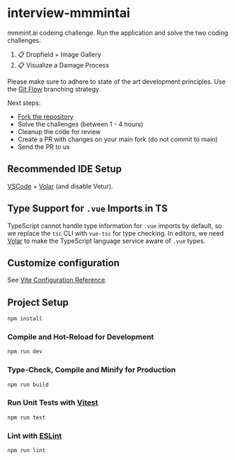 # interview-mmmintai

mmmint.ai codeing challenge. Run the application and solve the two coding challenges.

1. 📋 Dropfield + Image Gallery
2. 📋 Visualize a Damage Process

Please make sure to adhere to state of the art development principles.
Use the [Git Flow](https://www.gitkraken.com/learn/git/git-flow) branching strategy.

Next steps:

- [Fork the repository](https://docs.github.com/en/pull-requests/collaborating-with-pull-requests/working-with-forks/fork-a-repo)
- Solve the challenges (between 1 - 4 hours)
- Cleanup the code for review
- Create a PR with changes on your main fork (do not commit to main)
- Send the PR to us

## Recommended IDE Setup

[VSCode](https://code.visualstudio.com/) + [Volar](https://marketplace.visualstudio.com/items?itemName=Vue.volar) (and disable Vetur).

## Type Support for `.vue` Imports in TS

TypeScript cannot handle type information for `.vue` imports by default, so we replace the `tsc` CLI with `vue-tsc` for type checking. In editors, we need [Volar](https://marketplace.visualstudio.com/items?itemName=Vue.volar) to make the TypeScript language service aware of `.vue` types.

## Customize configuration

See [Vite Configuration Reference](https://vite.dev/config/).

## Project Setup

```sh
npm install
```

### Compile and Hot-Reload for Development

```sh
npm run dev
```

### Type-Check, Compile and Minify for Production

```sh
npm run build
```

### Run Unit Tests with [Vitest](https://vitest.dev/)

```sh
npm run test
```

### Lint with [ESLint](https://eslint.org/)

```sh
npm run lint
```
